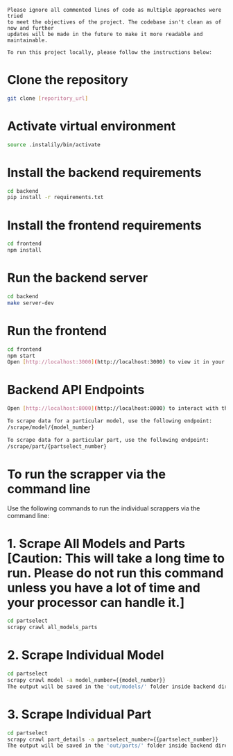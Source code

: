 ```
Please ignore all commented lines of code as multiple approaches were tried 
to meet the objectives of the project. The codebase isn't clean as of now and further 
updates will be made in the future to make it more readable and maintainable.

To run this project locally, please follow the instructions below:
```

# Clone the repository

```bash
git clone [reporitory_url]
```

# Activate virtual environment

```bash
source .instalily/bin/activate
```

# Install the backend requirements

```bash
cd backend
pip install -r requirements.txt
```

# Install the frontend requirements

```bash
cd frontend
npm install
```

# Run the backend server

```bash
cd backend
make server-dev
```

# Run the frontend

```bash
cd frontend
npm start
Open [http://localhost:3000](http://localhost:3000) to view it in your browser.
```

# Backend API Endpoints

```bash
Open [http://localhost:8000](http://localhost:8000) to interact with the API.

To scrape data for a particular model, use the following endpoint:
/scrape/model/{model_number}

To scrape data for a particular part, use the following endpoint:
/scrape/part/{partselect_number}
```

# To run the scrapper via the command line

Use the following commands to run the individual scrappers via the command line:

# 1. Scrape All Models and Parts [Caution: This will take a long time to run. Please do not run this command unless you have a lot of time and your processor can handle it.]

```bash
cd partselect
scrapy crawl all_models_parts
```

# 2. Scrape Individual Model

```bash
cd partselect
scrapy crawl model -a model_number={{model_number}}
The output will be saved in the 'out/models/' folder inside backend directory. The name of the file should match {{model_number}}.jsonl.
```

# 3. Scrape Individual Part

```bash
cd partselect
scrapy crawl part_details -a partselect_number={{partselect_number}}
The output will be saved in the 'out/parts/' folder inside backend directory. The name of the file should match {{partselect_number}}.jsonl.
```